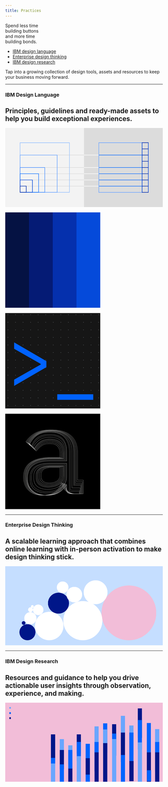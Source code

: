 ```yaml
---
title: Practices
---
```


<title-block>

Spend less time<br>
building buttons<br>
<span>and more time<br>
building bonds.</span>

<anchor-links>

- [IBM design language](#ibm-design-language)
- [Enterprise design thinking](#enterprise-design-thinking)
- [IBM design research](#ibm-design-research)

</anchor-links>

</title-block>

<grid background="gray-100">
<column lg="8">

<p size="xl">Tap into a growing collection of design tools, assets and resources to keep your business moving forward.</p>

<icon name="ArrowDown32" color="white"></icon>

</column>
</grid>
<grid background="gray-100">
<column lg="16">

<hr>

</column>
<column lg="4">

### IBM Design Language

</column>
<column lg="7">

## Principles, guidelines and ready-made assets to help you build exceptional experiences.

</column>
<column lg="2" offset_lg="4">

<tile
    dark="true"
    size="xs"
    name="Gallery">
</tile>

</column>
<column lg="2">

<tile
    dark="true"
    size="xs"
    name="Elements">
</tile>

</column>
<column lg="2">

<tile
    dark="true"
    size="xs"
    name="System">
</tile>

</column>
<column lg="12" offset_lg="4">

<tile
    size="lg"
    background="#373737"
    dark="true"
    name="IBM Design Language">
<img src="images/Image_1.png" alt="Geometric shapes"/>
</tile>

</column>
<column lg="4" md="4" offset_lg="4">

<tile
    dark="true"
    name="Product Design System">
<img src="images/Image_2.png" alt=""/>
</tile>

</column>
<column lg="4" md="4">

<tile
    dark="true"
    name="Digital Design System">
<img src="images/Image_3.png" alt=""/>
</tile>

</column>
<column lg="4" md="4">

<tile
    dark="true"
    name="IBM Plex typeface">
<img src="images/Image_4.png" alt=""/>
</tile>

</column>
</grid>
<grid background="gray-100">
<column lg="16">

<hr>

</column>
<column lg="4">

### Enterprise Design Thinking

</column>
<column lg="7">

## A scalable learning approach that combines online learning with in-person activation to make design thinking stick.

</column>
<column lg="2" offset_lg="4">

<tile
    dark="true"
    size="xs"
    name="Badges">
</tile>

</column>
<column lg="2">

<tile
    dark="true"
    size="xs"
    name="Toolkit">
</tile>

</column>
<column lg="2">

<tile
    dark="true"
    size="xs"
    name="FAQ">
</tile>

</column>
<column lg="12" offset_lg="4">

<tile
    size="lg"
    background="#C5DEFF"
    dark="true"
    name="Enterprise Design Thinking">
<img src="images/Image_5.png" alt="Geometric shapes"/>
</tile>

</column>
</grid>
<grid background="gray-100">
<column lg="16">

<hr>

</column>
<column lg="4">

### IBM Design Research

</column>
<column lg="7">

## Resources and guidance to help you drive actionable user insights through observation, experience, and making.

</column>
<column lg="2" offset_lg="4">

<tile
    dark="true"
    size="xs"
    name="Principles">
</tile>

</column>
<column lg="2">

<tile
    dark="true"
    size="xs"
    name="Foundation">
</tile>

</column>
<column lg="2">

<tile
    dark="true"
    size="xs"
    name="Resources">
</tile>

</column>
<column lg="12" offset_lg="4">

<tile
    size="lg"
    background="#F2BDD8"
    dark="true"
    name="IBM Design Research">
<img src="images/Image_6.png" alt="Geometric shapes"/>
</tile>

</column>
</grid>
